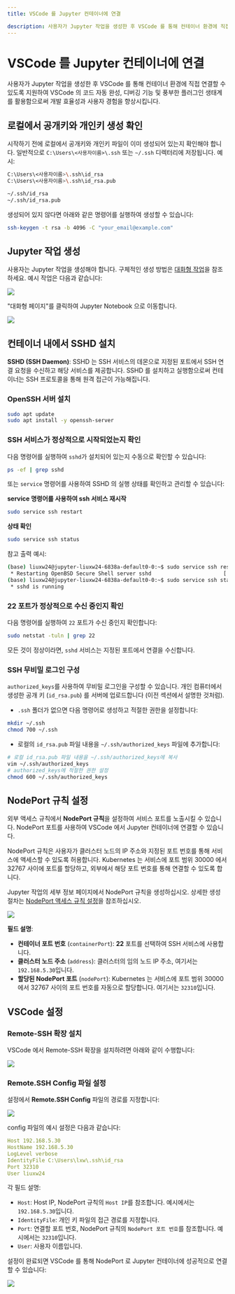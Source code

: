 ```yaml
---
title: VSCode 를 Jupyter 컨테이너에 연결

description: 사용자가 Jupyter 작업을 생성한 후 VSCode 를 통해 컨테이너 환경에 직접 연결할 수 있도록 지원하여 VSCode 의 코드 자동 완성, 디버깅 기능 및 풍부한 플러그인 생태계를 활용함으로써 개발 효율성과 사용자 경험을 향상시킵니다.
---
```


# VSCode 를 Jupyter 컨테이너에 연결

사용자가 Jupyter 작업을 생성한 후 VSCode 를 통해 컨테이너 환경에 직접 연결할 수 있도록 지원하여 VSCode 의 코드 자동 완성, 디버깅 기능 및 풍부한 플러그인 생태계를 활용함으로써 개발 효율성과 사용자 경험을 향상시킵니다.

## 로컬에서 공개키와 개인키 생성 확인

시작하기 전에 로컬에서 공개키와 개인키 파일이 이미 생성되어 있는지 확인해야 합니다. 일반적으로 `C:\Users\<사용자이름>\.ssh` 또는 `~/.ssh` 디렉터리에 저장됩니다. 예시:

```bash
C:\Users\<사용자이름>\.ssh\id_rsa
C:\Users\<사용자이름>\.ssh\id_rsa.pub

~/.ssh/id_rsa
~/.ssh/id_rsa.pub
```

생성되어 있지 않다면 아래와 같은 명령어를 실행하여 생성할 수 있습니다:

```bash
ssh-keygen -t rsa -b 4096 -C "your_email@example.com"
```

## Jupyter 작업 생성

사용자는 Jupyter 작업을 생성해야 합니다. 구체적인 생성 방법은 [대화형 작업](../quick-start/interactive.md)을 참조하세요. 예시 작업은 다음과 같습니다:

![](./img/vscode-ssh/job.webp)

"대화형 페이지"를 클릭하여 Jupyter Notebook 으로 이동합니다.

![](./img/vscode-ssh/jupyter.webp)

## 컨테이너 내에서 SSHD 설치

**SSHD (SSH Daemon)**: SSHD 는 SSH 서비스의 데몬으로 지정된 포트에서 SSH 연결 요청을 수신하고 해당 서비스를 제공합니다. SSHD 를 설치하고 실행함으로써 컨테이너는 SSH 프로토콜을 통해 원격 접근이 가능해집니다.

### **OpenSSH 서버 설치**

```bash
sudo apt update
sudo apt install -y openssh-server
```

### SSH 서비스가 정상적으로 시작되었는지 확인

다음 명령어를 실행하여 `sshd`가 설치되어 있는지 수동으로 확인할 수 있습니다:

```bash
ps -ef | grep sshd
```

또는 `service` 명령어를 사용하여 SSHD 의 실행 상태를 확인하고 관리할 수 있습니다:

**service 명령어를 사용하여 ssh 서비스 재시작**

```bash
sudo service ssh restart
```

**상태 확인**

```bash
sudo service ssh status
```

참고 출력 예시:

```bash
(base) liuxw24@jupyter-liuxw24-6838a-default0-0:~$ sudo service ssh restart
 * Restarting OpenBSD Secure Shell server sshd                       [ OK ]
(base) liuxw24@jupyter-liuxw24-6838a-default0-0:~$ sudo service ssh status
 * sshd is running
```

### 22 포트가 정상적으로 수신 중인지 확인

다음 명령어를 실행하여 `22` 포트가 수신 중인지 확인합니다:

```bash
sudo netstat -tuln | grep 22
```

모든 것이 정상이라면, `sshd` 서비스는 지정된 포트에서 연결을 수신합니다.

### SSH 무비밀 로그인 구성

`authorized_keys`를 사용하여 무비밀 로그인을 구성할 수 있습니다. 개인 컴퓨터에서 생성한 공개 키 (`id_rsa.pub`) 를 서버에 업로드합니다 (이전 섹션에서 설명한 것처럼).

- `.ssh` 폴더가 없으면 다음 명령어로 생성하고 적절한 권한을 설정합니다:

```bash
mkdir ~/.ssh
chmod 700 ~/.ssh
```

- 로컬의 `id_rsa.pub` 파일 내용을 `~/.ssh/authorized_keys` 파일에 추가합니다:

```bash
# 로컬 id_rsa.pub 파일 내용을 ~/.ssh/authorized_keys에 복사
vim ~/.ssh/authorized_keys
# authorized_keys에 적절한 권한 설정
chmod 600 ~/.ssh/authorized_keys
```

## NodePort 규칙 설정

외부 액세스 규칙에서 **NodePort 규칙**을 설정하여 서비스 포트를 노출시킬 수 있습니다. NodePort 포트를 사용하여 VSCode 에서 Jupyter 컨테이너에 연결할 수 있습니다.

NodePort 규칙은 사용자가 클러스터 노드의 IP 주소와 지정된 포트 번호를 통해 서비스에 액세스할 수 있도록 허용합니다. Kubernetes 는 서비스에 포트 범위 30000 에서 32767 사이에 포트를 할당하고, 외부에서 해당 포트 번호를 통해 연결할 수 있도록 합니다.

Jupyter 작업의 세부 정보 페이지에서 NodePort 규칙을 생성하십시오. 상세한 생성 절차는 [NodePort 액세스 규칙 설정](../toolbox/external-access/nodeport-rule.md)을 참조하십시오.

![](./img/vscode-ssh/nodeport.webp)

**필드 설명**:

- **컨테이너 포트 번호** (`containerPort`): **22** 포트를 선택하여 SSH 서비스에 사용합니다.
- **클러스터 노드 주소** (`address`): 클러스터의 임의 노드 IP 주소, 여기서는 `192.168.5.30`입니다.
- **할당된 NodePort 포트** (`nodePort`): Kubernetes 는 서비스에 포트 범위 30000 에서 32767 사이의 포트 번호를 자동으로 할당합니다. 여기서는 `32310`입니다.

## VSCode 설정

### Remote-SSH 확장 설치

VSCode 에서 Remote-SSH 확장을 설치하려면 아래와 같이 수행합니다:

![](./img/vscode-ssh/remote-ssh.webp)

### **Remote.SSH Config** 파일 설정

설정에서 **Remote.SSH Config** 파일의 경로를 지정합니다:

![](./img/vscode-ssh/setting.webp)

config 파일의 예시 설정은 다음과 같습니다:

```yaml
Host 192.168.5.30
HostName 192.168.5.30
LogLevel verbose
IdentityFile C:\Users\lxw\.ssh\id_rsa
Port 32310
User liuxw24
```

각 필드 설명:

- `Host`: Host IP, NodePort 규칙의 `Host IP`를 참조합니다. 예시에서는 `192.168.5.30`입니다.
- `IdentityFile`: 개인 키 파일의 접근 경로를 지정합니다.
- `Port`: 연결할 포트 번호, NodePort 규칙의 `NodePort 포트 번호`를 참조합니다. 예시에서는 `32310`입니다.
- `User`: 사용자 이름입니다.

설정이 완료되면 VSCode 를 통해 NodePort 로 Jupyter 컨테이너에 성공적으로 연결할 수 있습니다:

![](./img/vscode-ssh/connected.webp)